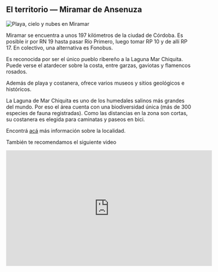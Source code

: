 ## El territorio — Miramar de Ansenuza

![Playa, cielo y nubes en Miramar](/img/artículos/miramar_1.jpg)

Miramar se encuentra a unos 197 kilómetros de la ciudad de Córdoba. Es posible ir por RN 19 hasta pasar Río Primero, luego tomar RP 10 y de allí RP 17. En colectivo, una alternativa es Fonobus.

Es reconocida por ser el único pueblo ribereño a la Laguna Mar Chiquita. Puede verse el atardecer sobre la costa, entre garzas, gaviotas y flamencos rosados.

Además de playa y costanera, ofrece varios museos y sitios geológicos e históricos.

La Laguna de Mar Chiquita es uno de los humedales salinos más grandes del mundo. Por eso el área cuenta con una biodiversidad única (más de 300 especies de fauna registradas). Como las distancias en la zona son cortas, su costanera es elegida para caminatas y paseos en bici.

Encontrá [acá](https://www.cordobaturismo.gov.ar/localidad/miramar-de-ansenuza/) más información sobre la localidad.

También te recomendamos el siguiente video

<iframe width="560" height="315" src="https://www.youtube.com/embed/FdU7rv9QR1o" title="YouTube video player" frameborder="0" allow="accelerometer; autoplay; clipboard-write; encrypted-media; gyroscope; picture-in-picture" allowfullscreen></iframe>
